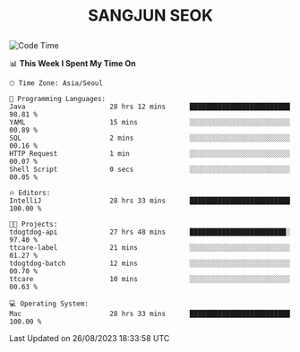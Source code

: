 <h1>
 <p align="center">
   SANGJUN SEOK
 </p>
</h1>

<!--START_SECTION:waka-->
![Code Time](http://img.shields.io/badge/Code%20Time-2%2C814%20hrs%205%20mins-blue)

📊 **This Week I Spent My Time On** 

```text
🕑︎ Time Zone: Asia/Seoul

💬 Programming Languages: 
Java                     28 hrs 12 mins      █████████████████████████   98.81 % 
YAML                     15 mins             ░░░░░░░░░░░░░░░░░░░░░░░░░   00.89 % 
SQL                      2 mins              ░░░░░░░░░░░░░░░░░░░░░░░░░   00.16 % 
HTTP Request             1 min               ░░░░░░░░░░░░░░░░░░░░░░░░░   00.07 % 
Shell Script             0 secs              ░░░░░░░░░░░░░░░░░░░░░░░░░   00.05 % 

🔥 Editors: 
IntelliJ                 28 hrs 33 mins      █████████████████████████   100.00 % 

🐱‍💻 Projects: 
tdogtdog-api             27 hrs 48 mins      ████████████████████████░   97.40 % 
ttcare-label             21 mins             ░░░░░░░░░░░░░░░░░░░░░░░░░   01.27 % 
tdogtdog-batch           12 mins             ░░░░░░░░░░░░░░░░░░░░░░░░░   00.70 % 
ttcare                   10 mins             ░░░░░░░░░░░░░░░░░░░░░░░░░   00.63 % 

💻 Operating System: 
Mac                      28 hrs 33 mins      █████████████████████████   100.00 % 
```


 Last Updated on 26/08/2023 18:33:58 UTC
<!--END_SECTION:waka-->
